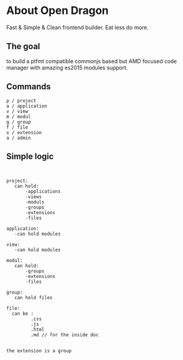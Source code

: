 # About Open Dragon

Fast & Simple & Clean frontend builder. Eat less do more.

## The goal 

to build a ptfmt compatible commonjs based but AMD
focused code manager with amazing es2015 modules support.


## Commands

```
p / project
a / application
v / view
m / modul
g / group
f / file
x / extension
a / admin 
```



## Simple logic
```


project:
   can hold:
       -applications
       -views
       -moduls
       -groups
       -extensions
       -files

application: 
   -can hold modules

view: 
   -can hold modules

modul:
   can hold:
       -groups
       -extensions
       -files

group:
   can hold files

file: 
  can be :
         .css
         .js
         .html 
         .md // for the inside doc


the extension is a group



```





